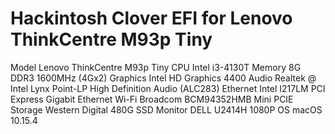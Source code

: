 # Hackintosh Clover EFI for Lenovo ThinkCentre M93p Tiny
Model            Lenovo ThinkCentre M93p Tiny
CPU              Intel i3-4130T
Memory           8G DDR3 1600MHz (4Gx2)
Graphics         Intel HD Graphics 4400
Audio            Realtek @ Intel Lynx Point-LP High Definition Audio (ALC283)
Ethernet         Intel I217LM PCI Express Gigabit Ethernet
Wi-Fi            Broadcom BCM94352HMB Mini PCIE
Storage          Western Digital 480G SSD
Monitor          DELL U2414H 1080P
OS               macOS 10.15.4
